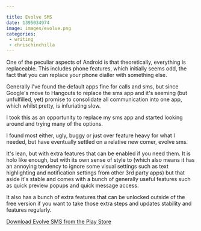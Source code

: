 ```yaml
---

title: Evolve SMS
date: 1395034974
image: images/evolve.png
categories:
 - writing
 - chrischinchilla
---
```


One of the peculiar aspects of Android is that theoretically, everything is replaceable. This includes phone features, which initially seems odd, the fact that you can replace your phone dialler with something else.

Generally I've found the default apps fine for calls and sms, but since Google's move to Hangouts to replace the sms app and it's seeming (but unfulfilled, yet) promise to consolidate all communication into one app, which whilst pretty, is infuriating slow.

I took this as an opportunity to replace my sms app and started looking around and trying many of the options.

I found most either, ugly, buggy or just over feature heavy for what I needed, but have eventually settled on a relative new comer, evolve sms.

It's lean, but with extra features that can be enabled if you need them. It is holo like enough, but with its own sense of style to (which also means it has an annoying tendency to ignore some visual settings such as text highlighting and notification settings from other 3rd party apps) but that aside it's stable and comes with a bunch of generally useful features such as quick preview popups and quick message access.

It also has a bunch of extra features that can be unlocked outside of the free version if you want to take those extra steps and updates stability and features regularly. 

<a href="https://play.google.com/store/apps/details?id=com.klinker.android.evolve_sms" target="_blank">Download Evolve SMS from the Play Store</a>
